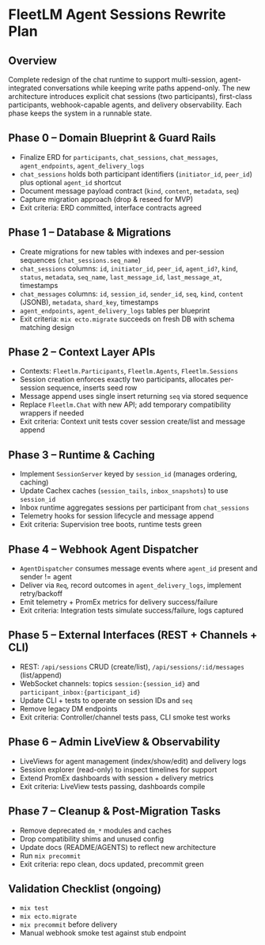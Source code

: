 # FleetLM Agent Sessions Rewrite Plan

## Overview
Complete redesign of the chat runtime to support multi-session, agent-integrated conversations while keeping write paths append-only. The new architecture introduces explicit chat sessions (two participants), first-class participants, webhook-capable agents, and delivery observability. Each phase keeps the system in a runnable state.

## Phase 0 – Domain Blueprint & Guard Rails
- Finalize ERD for `participants`, `chat_sessions`, `chat_messages`, `agent_endpoints`, `agent_delivery_logs`
- `chat_sessions` holds both participant identifiers (`initiator_id`, `peer_id`) plus optional `agent_id` shortcut
- Document message payload contract (`kind`, `content`, `metadata`, `seq`)
- Capture migration approach (drop & reseed for MVP)
- Exit criteria: ERD committed, interface contracts agreed

## Phase 1 – Database & Migrations
- Create migrations for new tables with indexes and per-session sequences (`chat_sessions.seq_name`)
- `chat_sessions` columns: `id`, `initiator_id`, `peer_id`, `agent_id?`, `kind`, `status`, `metadata`, `seq_name`, `last_message_id`, `last_message_at`, timestamps
- `chat_messages` columns: `id`, `session_id`, `sender_id`, `seq`, `kind`, `content` (JSONB), `metadata`, `shard_key`, timestamps
- `agent_endpoints`, `agent_delivery_logs` tables per blueprint
- Exit criteria: `mix ecto.migrate` succeeds on fresh DB with schema matching design

## Phase 2 – Context Layer APIs
- Contexts: `Fleetlm.Participants`, `Fleetlm.Agents`, `Fleetlm.Sessions`
- Session creation enforces exactly two participants, allocates per-session sequence, inserts seed row
- Message append uses single insert returning `seq` via stored sequence
- Replace `Fleetlm.Chat` with new API; add temporary compatibility wrappers if needed
- Exit criteria: Context unit tests cover session create/list and message append

## Phase 3 – Runtime & Caching
- Implement `SessionServer` keyed by `session_id` (manages ordering, caching)
- Update Cachex caches (`session_tails`, `inbox_snapshots`) to use `session_id`
- Inbox runtime aggregates sessions per participant from `chat_sessions`
- Telemetry hooks for session lifecycle and message append
- Exit criteria: Supervision tree boots, runtime tests green

## Phase 4 – Webhook Agent Dispatcher
- `AgentDispatcher` consumes message events where `agent_id` present and sender != agent
- Deliver via `Req`, record outcomes in `agent_delivery_logs`, implement retry/backoff
- Emit telemetry + PromEx metrics for delivery success/failure
- Exit criteria: Integration tests simulate success/failure, logs captured

## Phase 5 – External Interfaces (REST + Channels + CLI)
- REST: `/api/sessions` CRUD (create/list), `/api/sessions/:id/messages` (list/append)
- WebSocket channels: topics `session:{session_id}` and `participant_inbox:{participant_id}`
- Update CLI + tests to operate on session IDs and `seq`
- Remove legacy DM endpoints
- Exit criteria: Controller/channel tests pass, CLI smoke test works

## Phase 6 – Admin LiveView & Observability
- LiveViews for agent management (index/show/edit) and delivery logs
- Session explorer (read-only) to inspect timelines for support
- Extend PromEx dashboards with session + delivery metrics
- Exit criteria: LiveView tests passing, dashboards compile

## Phase 7 – Cleanup & Post-Migration Tasks
- Remove deprecated `dm_*` modules and caches
- Drop compatibility shims and unused config
- Update docs (README/AGENTS) to reflect new architecture
- Run `mix precommit`
- Exit criteria: repo clean, docs updated, precommit green

## Validation Checklist (ongoing)
- `mix test`
- `mix ecto.migrate`
- `mix precommit` before delivery
- Manual webhook smoke test against stub endpoint

